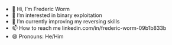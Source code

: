 - 👋 Hi, I’m Frederic Worm
- 👀 I’m interested in binary exploitation
- 🌱 I’m currently improving my reversing skills 
- 📫 How to reach me linkedin.com/in/frederic-worm-09b1b833b
- 😄 Pronouns: He/Him

<!---
FredericWorm/FredericWorm is a ✨ special ✨ repository because its `README.md` (this file) appears on your GitHub profile.
You can click the Preview link to take a look at your changes.
--->
